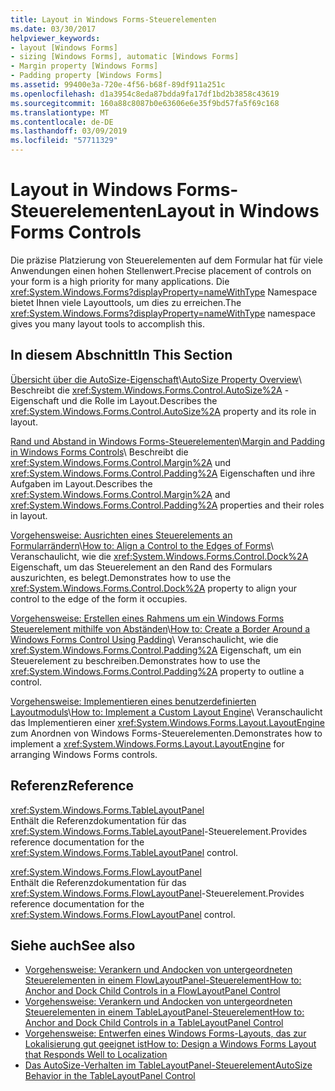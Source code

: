 ```yaml
---
title: Layout in Windows Forms-Steuerelementen
ms.date: 03/30/2017
helpviewer_keywords:
- layout [Windows Forms]
- sizing [Windows Forms], automatic [Windows Forms]
- Margin property [Windows Forms]
- Padding property [Windows Forms]
ms.assetid: 99400e3a-720e-4f56-b68f-89df911a251c
ms.openlocfilehash: d1a3954c8eda87bdda9fa17df1bd2b3858c43619
ms.sourcegitcommit: 160a88c8087b0e63606e6e35f9bd57fa5f69c168
ms.translationtype: MT
ms.contentlocale: de-DE
ms.lasthandoff: 03/09/2019
ms.locfileid: "57711329"
---
```

# <a name="layout-in-windows-forms-controls"></a><span data-ttu-id="94188-102">Layout in Windows Forms-Steuerelementen</span><span class="sxs-lookup"><span data-stu-id="94188-102">Layout in Windows Forms Controls</span></span>

<span data-ttu-id="94188-103">Die präzise Platzierung von Steuerelementen auf dem Formular hat für viele Anwendungen einen hohen Stellenwert.</span><span class="sxs-lookup"><span data-stu-id="94188-103">Precise placement of controls on your form is a high priority for many applications.</span></span> <span data-ttu-id="94188-104">Die <xref:System.Windows.Forms?displayProperty=nameWithType> Namespace bietet Ihnen viele Layouttools, um dies zu erreichen.</span><span class="sxs-lookup"><span data-stu-id="94188-104">The <xref:System.Windows.Forms?displayProperty=nameWithType> namespace gives you many layout tools to accomplish this.</span></span>

## <a name="in-this-section"></a><span data-ttu-id="94188-105">In diesem Abschnitt</span><span class="sxs-lookup"><span data-stu-id="94188-105">In This Section</span></span>

<span data-ttu-id="94188-106">[Übersicht über die AutoSize-Eigenschaft](autosize-property-overview.md)\\</span><span class="sxs-lookup"><span data-stu-id="94188-106">[AutoSize Property Overview](autosize-property-overview.md)\\</span></span>
<span data-ttu-id="94188-107">Beschreibt die <xref:System.Windows.Forms.Control.AutoSize%2A> -Eigenschaft und die Rolle im Layout.</span><span class="sxs-lookup"><span data-stu-id="94188-107">Describes the <xref:System.Windows.Forms.Control.AutoSize%2A> property and its role in layout.</span></span>

<span data-ttu-id="94188-108">[Rand und Abstand in Windows Forms-Steuerelementen](margin-and-padding-in-windows-forms-controls.md)\\</span><span class="sxs-lookup"><span data-stu-id="94188-108">[Margin and Padding in Windows Forms Controls](margin-and-padding-in-windows-forms-controls.md)\\</span></span>
<span data-ttu-id="94188-109">Beschreibt die <xref:System.Windows.Forms.Control.Margin%2A> und <xref:System.Windows.Forms.Control.Padding%2A> Eigenschaften und ihre Aufgaben im Layout.</span><span class="sxs-lookup"><span data-stu-id="94188-109">Describes the <xref:System.Windows.Forms.Control.Margin%2A> and <xref:System.Windows.Forms.Control.Padding%2A> properties and their roles in layout.</span></span>

<span data-ttu-id="94188-110">[Vorgehensweise: Ausrichten eines Steuerelements an Formularrändern](how-to-align-a-control-to-the-edges-of-forms.md)\\</span><span class="sxs-lookup"><span data-stu-id="94188-110">[How to: Align a Control to the Edges of Forms](how-to-align-a-control-to-the-edges-of-forms.md)\\</span></span>
<span data-ttu-id="94188-111">Veranschaulicht, wie die <xref:System.Windows.Forms.Control.Dock%2A> Eigenschaft, um das Steuerelement an den Rand des Formulars auszurichten, es belegt.</span><span class="sxs-lookup"><span data-stu-id="94188-111">Demonstrates how to use the <xref:System.Windows.Forms.Control.Dock%2A> property to align your control to the edge of the form it occupies.</span></span>

<span data-ttu-id="94188-112">[Vorgehensweise: Erstellen eines Rahmens um ein Windows Forms Steuerelement mithilfe von Abständen](how-to-create-a-border-around-a-windows-forms-control-using-padding.md)\\</span><span class="sxs-lookup"><span data-stu-id="94188-112">[How to: Create a Border Around a Windows Forms Control Using Padding](how-to-create-a-border-around-a-windows-forms-control-using-padding.md)\\</span></span>
<span data-ttu-id="94188-113">Veranschaulicht, wie die <xref:System.Windows.Forms.Control.Padding%2A> Eigenschaft, um ein Steuerelement zu beschreiben.</span><span class="sxs-lookup"><span data-stu-id="94188-113">Demonstrates how to use the <xref:System.Windows.Forms.Control.Padding%2A> property to outline a control.</span></span>

<span data-ttu-id="94188-114">[Vorgehensweise: Implementieren eines benutzerdefinierten Layoutmoduls](how-to-implement-a-custom-layout-engine.md)\\</span><span class="sxs-lookup"><span data-stu-id="94188-114">[How to: Implement a Custom Layout Engine](how-to-implement-a-custom-layout-engine.md)\\</span></span>
<span data-ttu-id="94188-115">Veranschaulicht das Implementieren einer <xref:System.Windows.Forms.Layout.LayoutEngine> zum Anordnen von Windows Forms-Steuerelementen.</span><span class="sxs-lookup"><span data-stu-id="94188-115">Demonstrates how to implement a <xref:System.Windows.Forms.Layout.LayoutEngine> for arranging Windows Forms controls.</span></span>

## <a name="reference"></a><span data-ttu-id="94188-116">Referenz</span><span class="sxs-lookup"><span data-stu-id="94188-116">Reference</span></span>

<xref:System.Windows.Forms.TableLayoutPanel>\
<span data-ttu-id="94188-117">Enthält die Referenzdokumentation für das <xref:System.Windows.Forms.TableLayoutPanel>-Steuerelement.</span><span class="sxs-lookup"><span data-stu-id="94188-117">Provides reference documentation for the <xref:System.Windows.Forms.TableLayoutPanel> control.</span></span>

<xref:System.Windows.Forms.FlowLayoutPanel>\
<span data-ttu-id="94188-118">Enthält die Referenzdokumentation für das <xref:System.Windows.Forms.FlowLayoutPanel>-Steuerelement.</span><span class="sxs-lookup"><span data-stu-id="94188-118">Provides reference documentation for the <xref:System.Windows.Forms.FlowLayoutPanel> control.</span></span>

## <a name="see-also"></a><span data-ttu-id="94188-119">Siehe auch</span><span class="sxs-lookup"><span data-stu-id="94188-119">See also</span></span>

- [<span data-ttu-id="94188-120">Vorgehensweise: Verankern und Andocken von untergeordneten Steuerelementen in einem FlowLayoutPanel-Steuerelement</span><span class="sxs-lookup"><span data-stu-id="94188-120">How to: Anchor and Dock Child Controls in a FlowLayoutPanel Control</span></span>](how-to-anchor-and-dock-child-controls-in-a-flowlayoutpanel-control.md)
- [<span data-ttu-id="94188-121">Vorgehensweise: Verankern und Andocken von untergeordneten Steuerelementen in einem TableLayoutPanel-Steuerelement</span><span class="sxs-lookup"><span data-stu-id="94188-121">How to: Anchor and Dock Child Controls in a TableLayoutPanel Control</span></span>](how-to-anchor-and-dock-child-controls-in-a-tablelayoutpanel-control.md)
- [<span data-ttu-id="94188-122">Vorgehensweise: Entwerfen eines Windows Forms-Layouts, das zur Lokalisierung gut geeignet ist</span><span class="sxs-lookup"><span data-stu-id="94188-122">How to: Design a Windows Forms Layout that Responds Well to Localization</span></span>](how-to-design-a-windows-forms-layout-that-responds-well-to-localization.md)
- [<span data-ttu-id="94188-123">Das AutoSize-Verhalten im TableLayoutPanel-Steuerelement</span><span class="sxs-lookup"><span data-stu-id="94188-123">AutoSize Behavior in the TableLayoutPanel Control</span></span>](autosize-behavior-in-the-tablelayoutpanel-control.md)
